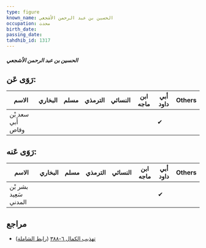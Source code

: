 ```yaml
---
type: figure
known_name: الحسين بن عبد الرحمن الأشجعي
occupation: محدث
birth_date:
passing_date:
tahdhib_id: 1317
---
```

##### الحسين بن عبد الرحمن الأشجعي

## رَوَى عَن:
| الاسم             | البخاري | مسلم | الترمذي | النسائي | ابن ماجه | أبي داود | Others |
| ----------------- | ------- | ---- | ------- | ------- | -------- | -------- | ------ |
| سعد بْن أَبي وقاص |         |      |         |         |          | ✔        |        |
## رَوَى عَنه:
| الاسم                 | البخاري | مسلم | الترمذي | النسائي | ابن ماجه | أبي داود | Others |
| --------------------- | ------- | ---- | ------- | ------- | -------- | -------- | ------ |
| بشر بْن سَعِيد المدني |         |      |         |         |          | ✔        |        |
## مراجع
- [تهذيب الكمال ٦-٣٨٨](obsidian://open?vault=Tahdhib-al-Kamal&file=Figures/١٣١٧-الحسين%20بن%20عبد%20الرحمن%20الأشجعي) ([رابط الشاملة](https://shamela.ws/book/3722/3052))
